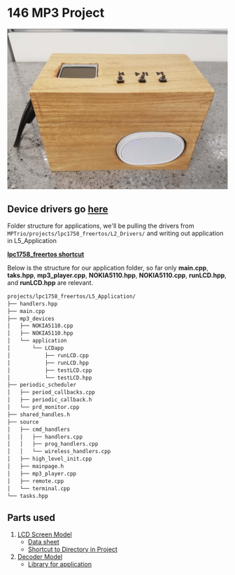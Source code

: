 # 146 MP3 Project

![img](img.png)

## Device drivers go [here](https://github.com/LopezChris/MPTrio/tree/master/projects/lpc1758_freertos/L5_Application/mp3_devices)

Folder structure for applications, we'll be pulling the drivers from `MPTrio/projects/lpc1758_freertos/L2_Drivers/` and writing out application in L5_Application

[**lpc1758_freertos shortcut**](https://github.com/LopezChris/MPTrio/tree/master/projects/lpc1758_freertos/L5_Application)

Below is the structure for our application folder, so far only
**main.cpp**, **taks.hpp**, **mp3_player.cpp**, **NOKIA5110.hpp**, **NOKIA5110.cpp**, **runLCD.hpp**, and **runLCD.hpp** are relevant.

~~~bash
projects/lpc1758_freertos/L5_Application/
├── handlers.hpp
├── main.cpp
├── mp3_devices
│   ├── NOKIA5110.cpp
│   ├── NOKIA5110.hpp
│   └── application
│       └── LCDapp
│           ├── runLCD.cpp
│           ├── runLCD.hpp
│           ├── testLCD.cpp
│           └── testLCD.hpp
├── periodic_scheduler
│   ├── period_callbacks.cpp
│   ├── periodic_callback.h
│   └── prd_monitor.cpp
├── shared_handles.h
├── source
│   ├── cmd_handlers
│   │   ├── handlers.cpp
│   │   ├── prog_handlers.cpp
│   │   └── wireless_handlers.cpp
│   ├── high_level_init.cpp
│   ├── mainpage.h
│   ├── mp3_player.cpp
│   ├── remote.cpp
│   └── terminal.cpp
└── tasks.hpp
~~~

## Parts used

1. [LCD Screen Model](https://www.sparkfun.com/products/10168)
    - [Data sheet](https://www.sparkfun.com/datasheets/LCD/Monochrome/Nokia5110.pdf)
    - [Shortcut to Directory in Project](https://github.com/LopezChris/MPTrio/tree/master/projects/lpc1758_freertos/L5_Application/mp3_devices)
2. [Decoder Model](https://www.adafruit.com/product/1381)
    - [Library for application](https://github.com/LopezChris/Adafruit_VS1053_Library)
